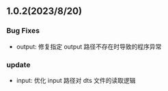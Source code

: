 ## 1.0.2(2023/8/20)

### Bug Fixes

- output: 修复指定 output 路径不存在时导致的程序异常

### update

- input: 优化 input 路径对 dts 文件的读取逻辑
